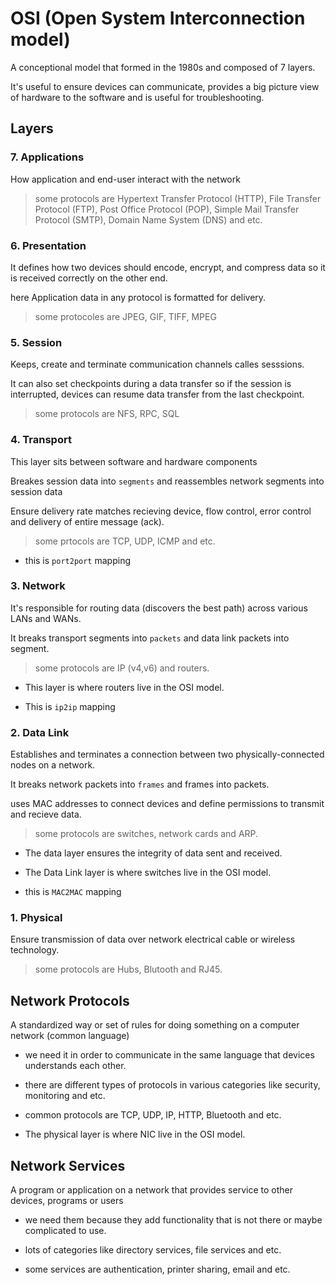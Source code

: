 # OSI (Open System Interconnection model)

A conceptional model that formed in the 1980s and composed of 7 layers.

It's useful to ensure devices can communicate, provides a big picture view of hardware to the software and is useful for troubleshooting.

## Layers

### 7. Applications

How application and end-user interact with the network

> some protocols are Hypertext Transfer Protocol (HTTP), File Transfer Protocol (FTP), Post Office Protocol (POP), Simple Mail Transfer Protocol (SMTP), Domain Name System (DNS) and etc.

### 6. Presentation

It defines how two devices should encode, encrypt, and compress data so it is received correctly on the other end.

here Application data in any protocol is formatted for delivery.

> some protocoles are JPEG, GIF, TIFF, MPEG

### 5. Session

Keeps, create and terminate communication channels calles sesssions.

It can also set checkpoints during a data transfer so if the session is interrupted, devices can resume data transfer from the last checkpoint.

> some protocols are NFS, RPC, SQL

### 4. Transport

This layer sits between software and hardware components

Breakes session data into `segments` and reassembles network segments into session data

Ensure delivery rate matches recieving device, flow control, error control and delivery of entire message (ack).

> some prtocols are TCP, UDP, ICMP and etc.

- this is `port2port` mapping

### 3. Network

It's responsible for routing data (discovers the best path) across various LANs and WANs.

It breaks transport segments into `packets` and data link packets into segment.

> some protocols are IP (v4,v6) and routers.

- This layer is where routers live in the OSI model.

- This is `ip2ip` mapping

### 2. Data Link

Establishes and terminates a connection between two physically-connected nodes on a network.

It breaks network packets into `frames` and frames into packets.

uses MAC addresses to connect devices and define permissions to transmit and recieve data.

> some protocols are switches, network cards and ARP.

- The data layer ensures the integrity of data sent and received.

- The Data Link layer is where switches live in the OSI model.

- this is `MAC2MAC` mapping

### 1. Physical

Ensure transmission of data over network electrical cable or wireless technology.

> some protocols are Hubs, Blutooth and RJ45.

## Network Protocols

A standardized way or set of rules for doing something on a computer network (common language)

- we need it in order to communicate in the same language that devices understands each other.

- there are different types of protocols in various categories like security, monitoring and etc.

- common protocols are TCP, UDP, IP, HTTP, Bluetooth and etc.

- The physical layer is where NIC live in the OSI model.

## Network Services

A program or application on a network that provides service to other devices, programs or users

- we need them because they add functionality that is not there or maybe complicated to use.

- lots of categories like directory services, file services and etc.

- some services are authentication, printer sharing, email and etc.
